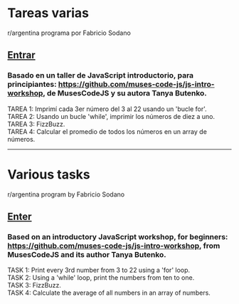 # Tareas varias
r/argentina programa por Fabricio Sodano
  
## [Entrar](https://nachokai.github.io/Tarea-Clase-4/)  

### Basado en un taller de JavaScript introductorio, para principiantes: https://github.com/muses-code-js/js-intro-workshop, de MusesCodeJS y su autora Tanya Butenko.

TAREA 1: Imprimí cada 3er número del 3 al 22 usando un 'bucle for'.  
TAREA 2: Usando un bucle 'while', imprimir los números de diez a uno.  
TAREA 3: FizzBuzz.  
TAREA 4: Calcular el promedio de todos los números en un array de números.  
____________________________________

# Various tasks
r/argentina program by Fabricio Sodano
  
## [Enter](https://nachokai.github.io/Tarea-Clase-4/)

### Based on an introductory JavaScript workshop, for beginners: https://github.com/muses-code-js/js-intro-workshop, from MusesCodeJS and its author Tanya Butenko.

TASK 1: Print every 3rd number from 3 to 22 using a 'for' loop.  
TASK 2: Using a 'while' loop, print the numbers from ten to one.  
TASK 3: FizzBuzz.  
TASK 4: Calculate the average of all numbers in an array of numbers.  
